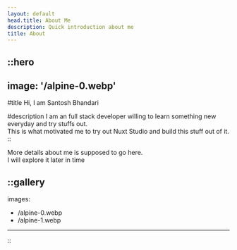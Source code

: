 ```yaml
---
layout: default
head.title: About Me
description: Quick introduction about me
title: About
---
```


::hero
---
image: '/alpine-0.webp'
---
#title
Hi, I am Santosh Bhandari

#description
I am an full stack developer willing to learn something new everyday and try stuffs out.
<br />
This is what motivated me to try out Nuxt Studio and build this stuff out of it.
::

More details about me is supposed to go here.
<br/>
I will explore it later in time

::gallery
---
images:
  - /alpine-0.webp
  - /alpine-1.webp
---
::
